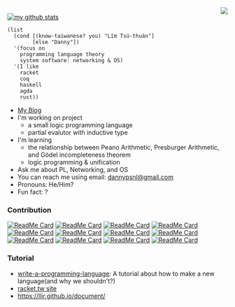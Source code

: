 <img align="right" src="https://github-readme-stats.vercel.app/api/top-langs/?username=dannypsnl&hide=HTML" />

[![my github stats](https://github-readme-stats.vercel.app/api?username=dannypsnl&show_icons=true&theme=tokyonight)](https://github.com/dannypsnl)

```racket
(list
  (cond [(know-taiwanese? you) "Lîm Tsú-thuàn"]
        [else "Danny"])
  '(focus on
    programming language theory
    system software: networking & OS)
  '(I like
    racket
    coq
    haskell
    agda
    rust))
```

- [My Blog](http://dannypsnl.github.io/)
- I'm working on project
  - a small logic programming language
  - partial evalutor with inductive type
- I'm learning
  - the relationship between Peano Arithmetic, Presburger Arithmetic, and Gödel incompleteness theorem
  - logic programming & unification
- Ask me about PL, Networking, and OS
- You can reach me using email: dannypsnl@gmail.com
- Pronouns: He/Him?
- Fun fact: ?

### Contribution

[![ReadMe Card](https://github-readme-stats.vercel.app/api/pin/?username=dannypsnl&repo=plt-research)](https://github.com/dannypsnl/plt-research)
[![ReadMe Card](https://github-readme-stats.vercel.app/api/pin/?username=dannypsnl&repo=inductive)](https://github.com/dannypsnl/inductive)
[![ReadMe Card](https://github-readme-stats.vercel.app/api/pin/?username=racket-tw&repo=intellij-racket)](https://github.com/racket-tw/intellij-racket)
[![ReadMe Card](https://github-readme-stats.vercel.app/api/pin/?username=dannypsnl&repo=useless-math)](https://github.com/dannypsnl/useless-math)
[![ReadMe Card](https://github-readme-stats.vercel.app/api/pin/?username=llir&repo=llvm)](https://github.com/llir/llvm)
[![ReadMe Card](https://github-readme-stats.vercel.app/api/pin/?username=dannypsnl&repo=xnix)](https://github.com/dannypsnl/xnix)
[![ReadMe Card](https://github-readme-stats.vercel.app/api/pin/?username=intel-go&repo=nff-go)](https://github.com/intel-go/nff-go)
[![ReadMe Card](https://github-readme-stats.vercel.app/api/pin/?username=dannypsnl&repo=redux)](https://github.com/dannypsnl/redux)
[![ReadMe Card](https://github-readme-stats.vercel.app/api/pin/?username=dannypsnl&repo=elz)](https://github.com/dannypsnl/elz)
[![ReadMe Card](https://github-readme-stats.vercel.app/api/pin/?username=dannypsnl&repo=rocket)](https://github.com/dannypsnl/rocket)
[![ReadMe Card](https://github-readme-stats.vercel.app/api/pin/?username=dannypsnl&repo=little-scheme)](https://github.com/dannypsnl/little-scheme)
[![ReadMe Card](https://github-readme-stats.vercel.app/api/pin/?username=racket-tw&repo=cc)](https://github.com/racket-tw/cc)

### Tutorial

- [write-a-programming-language](https://github.com/dannypsnl/write-a-programming-language): A tutorial about how to make a new language(and why we shouldn't?)
- [racket.tw site](https://racket-tw.github.io/)
- https://llir.github.io/document/
